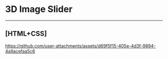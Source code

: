 # 3D Image Slider
-----------------------
[HTML+CSS]
-------

https://github.com/user-attachments/assets/d69f5f15-405e-4d3f-9894-4a9acefaa5c6

